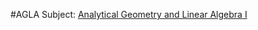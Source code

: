 #AGLA 
Subject: [Analytical Geometry and Linear Algebra I](Analytical%20Geometry%20and%20Linear%20Algebra%20I.md)
